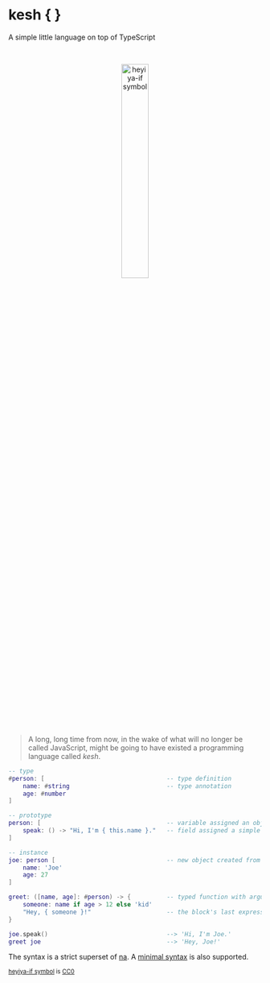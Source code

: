 # kesh { }

A simple little language on top of TypeScript

<p>&nbsp;</p>
<p align="center" width="100%"><img width="33%" alt="heyiya-if symbol" src="https://upload.wikimedia.org/wikipedia/commons/c/c2/Double_spirale.svg"></p>
<p>&nbsp;</p>

> A long, long time from now, in the wake of what will no longer be called JavaScript, might be going to have existed a programming language called _kesh_.


```lua
-- type
#person: [                                  -- type definition
    name: #string                           -- type annotation
    age: #number
]

-- prototype
person: [                                   -- variable assigned an object
    speak: () -> "Hi, I'm { this.name }."   -- field assigned a simple inline function
]

-- instance
joe: person [                               -- new object created from prototype
    name: 'Joe'
    age: 27
]

greet: ([name, age]: #person) -> {          -- typed function with argument unpacking
    someone: name if age > 12 else 'kid'
    "Hey, { someone }!"                     -- the block's last expression is returned
}

joe.speak()                                 --> 'Hi, I'm Joe.'
greet joe                                   --> 'Hey, Joe!'
```

The syntax is a strict superset of [na](https://github.com/kesh-lang/na). A [minimal syntax](./minimal-syntax.md) is also supported.


<sub>[heyiya-if symbol](https://commons.wikimedia.org/wiki/File:Double_spirale.svg) is [CC0](https://creativecommons.org/publicdomain/zero/1.0/)</sub>
